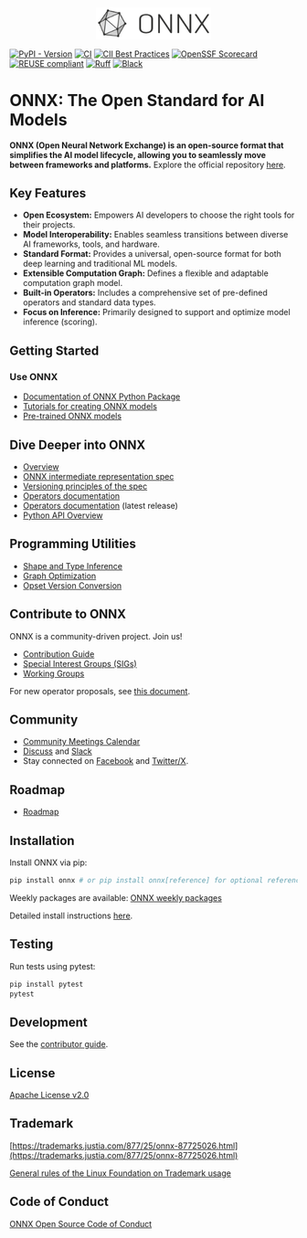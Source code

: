 <p align="center"><img width="40%" src="https://github.com/onnx/onnx/raw/main/docs/onnx-horizontal-color.png" /></p>

[![PyPI - Version](https://img.shields.io/pypi/v/onnx.svg)](https://pypi.org/project/onnx)
[![CI](https://github.com/onnx/onnx/actions/workflows/main.yml/badge.svg)](https://github.com/onnx/onnx/actions/workflows/main.yml)
[![CII Best Practices](https://bestpractices.coreinfrastructure.org/projects/3313/badge)](https://bestpractices.coreinfrastructure.org/projects/3313)
[![OpenSSF Scorecard](https://api.securityscorecards.dev/projects/github.com/onnx/onnx/badge)](https://api.securityscorecards.dev/projects/github.com/onnx/onnx)
[![REUSE compliant](https://api.reuse.software/badge/github.com/onnx/onnx)](https://api.reuse.software/info/github.com/onnx/onnx)
[![Ruff](https://img.shields.io/endpoint?url=https://raw.githubusercontent.com/astral-sh/ruff/main/assets/badge/v2.json)](https://github.com/astral-sh/ruff)
[![Black](https://img.shields.io/badge/code%20style-black-000000.svg)](https://github.com/psf/black)

# ONNX: The Open Standard for AI Models

**ONNX (Open Neural Network Exchange) is an open-source format that simplifies the AI model lifecycle, allowing you to seamlessly move between frameworks and platforms.** Explore the official repository [here](https://github.com/onnx/onnx).

## Key Features

*   **Open Ecosystem:** Empowers AI developers to choose the right tools for their projects.
*   **Model Interoperability:** Enables seamless transitions between diverse AI frameworks, tools, and hardware.
*   **Standard Format:** Provides a universal, open-source format for both deep learning and traditional ML models.
*   **Extensible Computation Graph:** Defines a flexible and adaptable computation graph model.
*   **Built-in Operators:** Includes a comprehensive set of pre-defined operators and standard data types.
*   **Focus on Inference:** Primarily designed to support and optimize model inference (scoring).

## Getting Started

### Use ONNX
*   [Documentation of ONNX Python Package](https://onnx.ai/onnx/)
*   [Tutorials for creating ONNX models](https://github.com/onnx/tutorials)
*   [Pre-trained ONNX models](https://github.com/onnx/models)

## Dive Deeper into ONNX

*   [Overview](https://github.com/onnx/onnx/blob/main/docs/Overview.md)
*   [ONNX intermediate representation spec](https://github.com/onnx/onnx/blob/main/docs/IR.md)
*   [Versioning principles of the spec](https://github.com/onnx/onnx/blob/main/docs/Versioning.md)
*   [Operators documentation](https://github.com/onnx/onnx/blob/main/docs/Operators.md)
*   [Operators documentation](https://onnx.ai/onnx/operators/index.html) (latest release)
*   [Python API Overview](https://github.com/onnx/onnx/blob/main/docs/PythonAPIOverview.md)

## Programming Utilities

*   [Shape and Type Inference](https://github.com/onnx/onnx/blob/main/docs/ShapeInference.md)
*   [Graph Optimization](https://github.com/onnx/optimizer)
*   [Opset Version Conversion](https://github.com/onnx/onnx/blob/main/docs/docsgen/source/api/version_converter.md)

## Contribute to ONNX

ONNX is a community-driven project.  Join us!

*   [Contribution Guide](https://github.com/onnx/onnx/blob/main/CONTRIBUTING.md)
*   [Special Interest Groups (SIGs)](https://github.com/onnx/onnx/blob/main/community/sigs.md)
*   [Working Groups](https://github.com/onnx/onnx/blob/main/community/working-groups.md)

For new operator proposals, see [this document](https://github.com/onnx/onnx/blob/main/docs/AddNewOp.md).

## Community

*   [Community Meetings Calendar](https://onnx.ai/calendar)
*   [Discuss](https://github.com/onnx/onnx/issues) and [Slack](https://lfaifoundation.slack.com/)
*   Stay connected on [Facebook](https://www.facebook.com/onnxai/) and [Twitter/X](https://twitter.com/onnxai).

## Roadmap

*   [Roadmap](https://github.com/onnx/steering-committee/tree/main/roadmap)

## Installation

Install ONNX via pip:

```bash
pip install onnx # or pip install onnx[reference] for optional reference implementation dependencies
```

Weekly packages are available: [ONNX weekly packages](https://pypi.org/project/onnx-weekly/)

Detailed install instructions [here](https://github.com/onnx/onnx/blob/main/INSTALL.md).

## Testing

Run tests using pytest:

```bash
pip install pytest
pytest
```

## Development

See the [contributor guide](https://github.com/onnx/onnx/blob/main/CONTRIBUTING.md).

## License

[Apache License v2.0](LICENSE)

## Trademark

[https://trademarks.justia.com/877/25/onnx-87725026.html](https://trademarks.justia.com/877/25/onnx-87725026.html)

[General rules of the Linux Foundation on Trademark usage](https://www.linuxfoundation.org/legal/trademark-usage)

## Code of Conduct

[ONNX Open Source Code of Conduct](https://onnx.ai/codeofconduct.html)